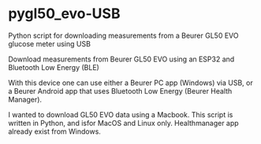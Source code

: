 # pygl50_evo-USB
Python script for downloading measurements from a Beurer GL50 EVO glucose meter using USB

Download measurements from Beurer GL50 EVO using an ESP32 and Bluetooth Low Energy (BLE)

With this device one can use either a Beurer PC app (Windows) via USB, or a Beurer Android app that uses Bluetooth Low Energy (Beurer Health Manager).

I wanted to download GL50 EVO data using a Macbook. This script is written in Python, and isfor MacOS and Linux only. Healthmanager app already exist from Windows.
